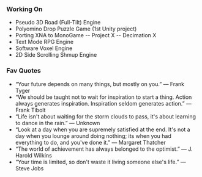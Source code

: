 ### Working On

- Pseudo 3D Road (Full-Tilt) Engine
- Polyomino Drop Puzzle Game (1st Unity project)
- Porting XNA to MonoGame
-- Project X
-- Decimation X
- Text Mode RPG Engine
- Software Voxel Engine
- 2D Side Scrolling Shmup Engine

### Fav Quotes

- “Your future depends on many things, but mostly on you.” — Frank Tyger
- “We should be taught not to wait for inspiration to start a thing. Action always generates inspiration. Inspiration seldom generates action.” — Frank Tibolt
- “Life isn't about waiting for the storm clouds to pass, it's about learning to dance in the rain.” — Unknown
- “Look at a day when you are supremely satisfied at the end. It's not a day when you lounge around doing nothing; its when you had everything to do, and you've done it.” — Margaret Thatcher
- “The world of achievement has always belonged to the optimist.” — J. Harold Wilkins
- “Your time is limited, so don't waste it living someone else's life.” — Steve Jobs

